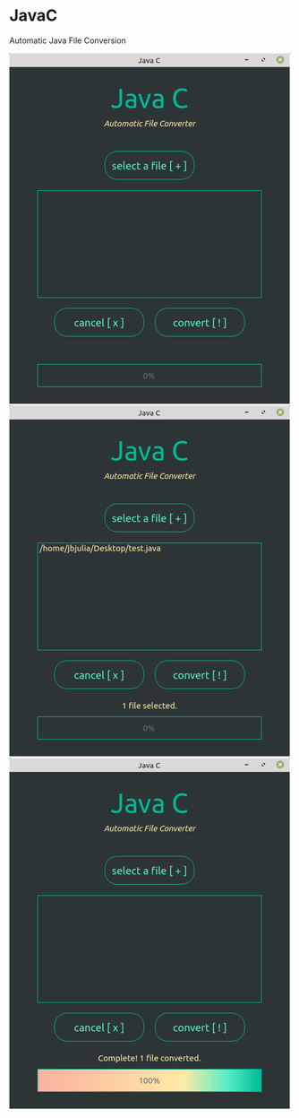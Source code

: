 # JavaC
Automatic Java File Conversion

![Alt text](/resources/images/GUI.png)
![Alt text](/resources/images/FileSelection.png)
![Alt text](/resources/images/FileConversion.png)